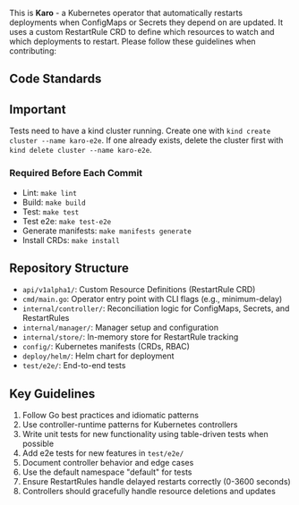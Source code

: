 This is **Karo** - a Kubernetes operator that automatically restarts deployments when ConfigMaps or Secrets they depend on are updated. It uses a custom RestartRule CRD to define which resources to watch and which deployments to restart. Please follow these guidelines when contributing:

## Code Standards

## Important
Tests need to have a kind cluster running. Create one with `kind create cluster --name karo-e2e`. If one already
exists, delete the cluster first with `kind delete cluster --name karo-e2e`.

### Required Before Each Commit
- Lint: `make lint`
- Build: `make build`
- Test: `make test`
- Test e2e: `make test-e2e`
- Generate manifests: `make manifests generate`
- Install CRDs: `make install`

## Repository Structure
- `api/v1alpha1/`: Custom Resource Definitions (RestartRule CRD)
- `cmd/main.go`: Operator entry point with CLI flags (e.g., minimum-delay)
- `internal/controller/`: Reconciliation logic for ConfigMaps, Secrets, and RestartRules
- `internal/manager/`: Manager setup and configuration
- `internal/store/`: In-memory store for RestartRule tracking
- `config/`: Kubernetes manifests (CRDs, RBAC)
- `deploy/helm/`: Helm chart for deployment
- `test/e2e/`: End-to-end tests

## Key Guidelines
1. Follow Go best practices and idiomatic patterns
2. Use controller-runtime patterns for Kubernetes controllers
3. Write unit tests for new functionality using table-driven tests when possible
4. Add e2e tests for new features in `test/e2e/`
5. Document controller behavior and edge cases
6. Use the default namespace "default" for tests
7. Ensure RestartRules handle delayed restarts correctly (0-3600 seconds)
8. Controllers should gracefully handle resource deletions and updates
